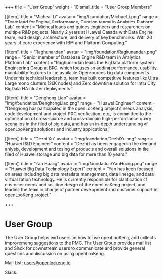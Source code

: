 +++
title = "User Group"
weight = 10
small_title = "User Group Members"

[[item]]
    title = "Micheal Li"
    avatar = "img/foundation/MichaelLi.png"
    range = "Team lead for Engine, Performance, Curation teams in Analytics Platform Lab"
    content = "Micheal leads and guides engineers and researchers on multiple R&D projects. Nearly 2 years at Huawei Canada with Data Engine team, lead design, architecture, and delivery of key benchmarks. With 20 years of core experience with IBM and Platform Computing."

[[item]]
    title = "Raghunandan"
    avatar = "img/foundation/Raghunandan.png"
    range = "Senior member of Database Engine R&D team in Analytics Platform Lab"
    content = "Raghunandan leads the BigData platform system Engineering Group at BRC, which focuses on adding performance, usability, maintability features to the available Opensources big data components. Under his technical leadership, team has built competitive features like Ultra Large mono clusters (20K nodes) and Zero downtime solution for Intra City BigData HA cluster deployments."

[[item]]
    title = "Denghong Liao"
    avatar = "img/foundation/DenghongLiao.png"
    range = "Huawei Engineer"
    content = "Denghong has participated in the openLooKeng project’s needs analysis, code development and project POC verification, etc., is committed to the optimization of cross-source and cross-domain high-performance query scenarios in the filed of big data, and has an in-depth understanding of openLooKeng’s solutions and industry applications."

[[item]]
    title = "Dezhi Xu"
    avatar = "img/foundation/DezhiXu.png"
    range = "Huawei R&D Engineer"
    content = "Dezhi has been engaged in the demand anlysis, development and tesing of products and overall solutions in the filed of Huawei storage and big data for more than 10 years."

[[item]]
    title = "Yan Huang"
    avatar = "img/foundation/YanHuang.png"
    range = "Huawei Big Data Technology Expert"
    content = "Yan has been focused on areas including big data metadata management, data lineage, and data virtualization technology. He is currently responsible for clarification of customer needs and solution design of the openLooKeng project, and leading the team in charge of partner development and customer support in openLooKeng project."






+++


# User Group 


The User Group helps end users on how to use openLooKeng, and collects improvemeng suggestions to the PMC. The User Group provides mail list and Slack for downstream users to communicate and provide general questions and discussion on using openLooKeng.

Mail List: users@openlookeng.io

Slack:
